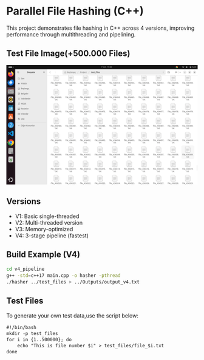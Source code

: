 # Parallel File Hashing (C++)

This project demonstrates file hashing in C++ across 4 versions, improving performance through multithreading and pipelining.

## Test File Image(+500.000 Files)
![TestFile](test_files.png)

## Versions
- V1: Basic single-threaded
- V2: Multi-threaded version
- V3: Memory-optimized
- V4: 3-stage pipeline (fastest)

## Build Example (V4)

```bash
cd v4_pipeline
g++ -std=c++17 main.cpp -o hasher -pthread
./hasher ../test_files > ../Outputs/output_v4.txt
```
## Test Files

To generate your own test data,use the script below:
```
#!/bin/bash
mkdir -p test_files
for i in {1..500000}; do
    echo "This is file number $i" > test_files/file_$i.txt
done

